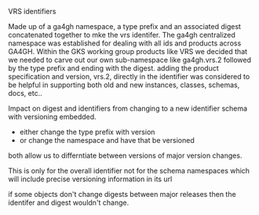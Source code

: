 VRS identifiers

Made up of a ga4gh namespace, a type prefix and an associated digest concatenated together to mke the vrs identifer.
The ga4gh centralized namespace was established for dealing with all ids and products across GA4GH.
Within the GKS working group products like VRS we decided that we needed to carve out our own sub-namespace like ga4gh.vrs.2 followed by the type prefix and ending with the digest.
adding the product specification and version, vrs.2, directly in the identifier was considered to be helpful in supporting both old and new instances, classes, schemas, docs, etc..


Impact on digest and identifiers from changing to a new identifier schema with versioning embedded.

- either change the type prefix with version
- or change the namespace and have that be versioned

both allow us to differntiate between versions of major version changes.

This is only for the overall identifier not for the schema namespaces which will include precise versioning information in its url

if some objects don't change digests between major releases then the identifer and digest wouldn't change.

